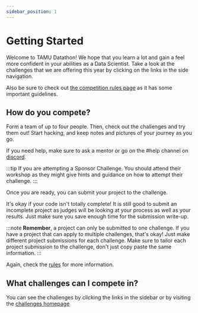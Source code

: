 ```yaml
---
sidebar_position: 1
---
```

# Getting Started

Welcome to TAMU Datathon! We hope that you learn a lot and gain a feel more confident in your abilities as a Data Scientist. Take a look at the challenges that we are offering this year by clicking on the links in the side navigation. 

Also be sure to check out [the competition rules page](rules) as it has some important guidelines.


## How do you compete?
Form a team of up to four people. Then, check out the challenges and try them out! Start hacking, and keep notes and pictures of your journey as you go.

If you need help, make sure to ask a mentor or go on the #help channel on [discord](https://tamudatathon.com/guild).

:::tip
If you are attempting a Sponsor Challenge. You should attend their workshop as they might give hints and guidance on how to attempt their challenge.
:::

Once you are ready, you can submit your project to the challenge.

It's okay if your code isn't totally complete! It is still good to submit an incomplete project as judges will be looking at your process as well as your results. Just make sure you save enough time for the submission write-up.

:::note
**Remember**, a project can only be submitted to one challenge. If you have a project that can apply to multiple challenges, that's okay! Just make different project submissions for each challenge. Make sure to tailor each project submission to the challenge, don't just copy paste the same information. 
:::

Again, check the [rules](rules) for more information.


## What challenges can I compete in?

You can see the challenges by clicking the links in the sidebar or by visiting the [challenges homepage](/)